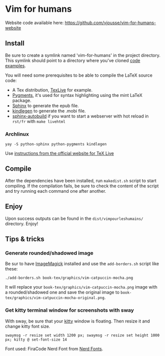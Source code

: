 # Vim for humans

Website code available here: https://github.com/vjousse/vim-for-humans-website

## Install

Be sure to create a symlink named 'vim-for-humans' in the project directory. This symlink should point to a directory where you've cloned [code examples](https://github.com/vjousse/vim-for-humans).

You will need some prerequisites to be able to compile the LaTeX source code:

- A Tex distribution, [TexLive](https://www.tug.org/texlive/) for example.
- [Pygments](http://pygments.org/), it's used for syntax highlighting using the mint LaTeX package.
- [Sphinx](http://sphinx-doc.org/) to generate the epub file.
- [kindlegen](http://www.amazon.com/gp/feature.html?docId=1000765211) to generate the .mobi file.
- [sphinx-autobuild](https://github.com/sphinx-doc/sphinx-autobuild) if you want to start a webserver with hot reload in `rst/fr` with `make livehtml`

### Archlinux

    yay -S python-sphinx python-pygments kindlegen

Use [instructions from the official website for TeX Live](https://tug.org/texlive/quickinstall.html)

## Compile

After the dependencies have been installed, run `makedist.sh` script to start compiling. If the compilation fails, be sure to check the content of the script and try running each command one after another.

## Enjoy

Upon success outputs can be found in the `dist/vimpourleshumains/` directory. Enjoy!

## Tips & tricks

### Generate rounded/shadowed image

Be sur to have [ImageMagick](https://imagemagick.org/index.php) installed and use the `add-borders.sh` script like these:

    ./add-borders.sh book-tex/graphics/vim-catpuccin-mocha.png

It will replace your `book-tex/graphics/vim-catpuccin-mocha.png` image with a rounded/shadowed one and save the original image to `book-tex/graphics/vim-catpuccin-mocha-original.png`.

### Get kitty terminal window for screenshots with sway

With sway, be sure that your [kitty](https://sw.kovidgoyal.net/kitty/) window is floating. Then resize it and change kitty font size.

    swaymsg -r resize set width 1200 px; swaymsg -r resize set height 1000 px; kitty @ set-font-size 14

Font used: FiraCode Nerd Font from [Nerd Fonts](https://www.nerdfonts.com/font-downloads).

